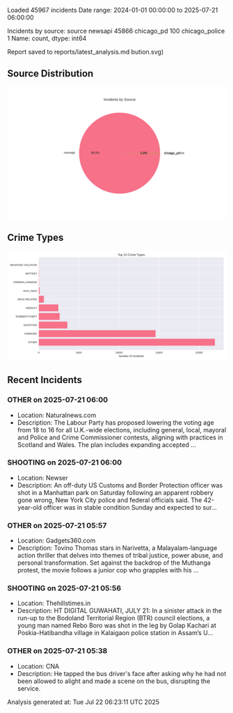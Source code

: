
Loaded 45967 incidents
Date range: 2024-01-01 00:00:00 to 2025-07-21 06:00:00

Incidents by source:
source
newsapi           45866
chicago_pd          100
chicago_police        1
Name: count, dtype: int64

Report saved to reports/latest_analysis.md
bution.svg)

## Source Distribution
![Source Distribution](images/source_distribution.svg)

## Crime Types
![Crime Types](images/crime_types.svg)

## Recent Incidents

### OTHER on 2025-07-21 06:00
- Location: Naturalnews.com
- Description: The Labour Party has proposed lowering the voting age from 18 to 16 for all U.K.-wide elections, including general, local, mayoral and Police and Crime Commissioner contests, aligning with practices in Scotland and Wales. The plan includes expanding accepted …


### SHOOTING on 2025-07-21 06:00
- Location: Newser
- Description: An off-duty US Customs and Border Protection officer was shot in a Manhattan park on Saturday following an apparent robbery gone wrong, New York City police and federal officials said. The 42-year-old officer was in stable condition Sunday and expected to sur…


### OTHER on 2025-07-21 05:57
- Location: Gadgets360.com
- Description: Tovino Thomas stars in Narivetta, a Malayalam-language action thriller that delves into themes of tribal justice, power abuse, and personal transformation. Set against the backdrop of the Muthanga protest, the movie follows a junior cop who grapples with his …


### SHOOTING on 2025-07-21 05:56
- Location: Thehillstimes.in
- Description: HT DIGITAL GUWAHATI, JULY 21: In a sinister attack in the run-up to the Bodoland Territorial Region (BTR) council elections, a young man named Rebo Boro was shot in the leg by Golap Kachari at Poskia-Hatibandha village in Kalaigaon police station in Assam’s U…


### OTHER on 2025-07-21 05:38
- Location: CNA
- Description: He tapped the bus driver's face after asking why he had not been allowed to alight and made a scene on the bus, disrupting the service.

Analysis generated at: Tue Jul 22 06:23:11 UTC 2025
